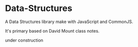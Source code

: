 # Data-Structures

A Data Structures library make with JavaScript and CommonJS.

It's primary based on David Mount class notes.

under construction
